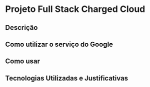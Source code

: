 # Projeto Full Stack Charged Cloud

## Descrição

## Como utilizar o serviço do Google

## Como usar

## Tecnologias Utilizadas e Justificativas